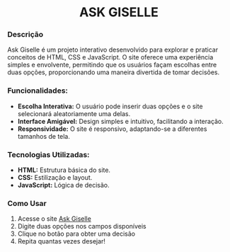 <h1 align = center> ASK GISELLE</h1>

<h3>Descrição</h3>
Ask Giselle é um projeto interativo desenvolvido para explorar e praticar conceitos de HTML, CSS e JavaScript. O site oferece uma experiência simples e envolvente, permitindo que os usuários façam escolhas entre duas opções, proporcionando uma maneira divertida de tomar decisões.

<h3>Funcionalidades:</h3>
<ul>
  <li><b>Escolha Interativa:</b> O usuário pode inserir duas opções e o site selecionará aleatoriamente uma delas.</li>
  <li><b>Interface Amigável:</b> Design simples e intuitivo, facilitando a interação.</li>
  <li><b>Responsividade:</b> O site é responsivo, adaptando-se a diferentes tamanhos de tela.</li>
</ul>

<h3>Tecnologias Utilizadas:</h3>
<ul>
  <li> <b>HTML:</b> Estrutura básica do site.</li>
  <li><b>CSS:</b> Estilização e layout.</li>
  <li><b>JavaScript:</b> Lógica de decisão.</li>
</ul>

<h3>Como Usar</h3>
  <ol>
     <li>Acesse o site <a href=https://gilopesr.github.io/askGiselle/>Ask Giselle</a></li>
     <li>Digite duas opções nos campos disponíveis</li>
     <li>Clique no botão para obter uma decisão</li>
     <li>Repita quantas vezes desejar!</li>
  </ol>
